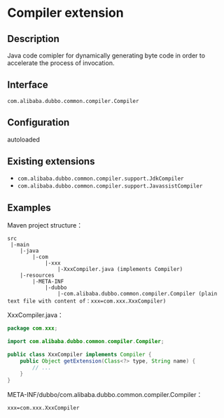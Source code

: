 # Compiler extension

## Description

Java code comipler for dynamically generating byte code in order to accelerate the process of invocation.

## Interface

`com.alibaba.dubbo.common.compiler.Compiler`

## Configuration

autoloaded

## Existing extensions

* `com.alibaba.dubbo.common.compiler.support.JdkCompiler`
* `com.alibaba.dubbo.common.compiler.support.JavassistCompiler`

## Examples

Maven project structure：

```
src
 |-main
    |-java
        |-com
            |-xxx
                |-XxxCompiler.java (implements Compiler)
    |-resources
        |-META-INF
            |-dubbo
                |-com.alibaba.dubbo.common.compiler.Compiler (plain text file with content of：xxx=com.xxx.XxxCompiler)
```

XxxCompiler.java：

```java
package com.xxx;
 
import com.alibaba.dubbo.common.compiler.Compiler;
 
public class XxxCompiler implements Compiler {
    public Object getExtension(Class<?> type, String name) {
        // ...
    }
}
```

META-INF/dubbo/com.alibaba.dubbo.common.compiler.Compiler：

```properties
xxx=com.xxx.XxxCompiler
```
